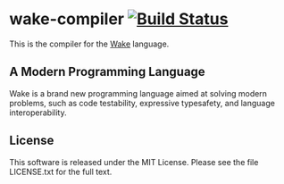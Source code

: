 wake-compiler [![Build Status](https://secure.travis-ci.org/michaelrfairhurst/wake-compiler.png?branch=master)](http://travis-ci.org/michaelrfairhurst/wake-compiler)
==============================
This is the compiler for the [Wake](http://wakelang.com) language.

## A Modern Programming Language
Wake is a brand new programming language aimed at solving modern problems, such as code testability, expressive typesafety, and language interoperability.

## License
This software is released under the MIT License. Please see the file LICENSE.txt for the full text.
